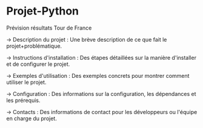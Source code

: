 # Projet-Python
Prévision résultats Tour de France

-> Description du projet : Une brève description de ce que fait le projet+problématique.

-> Instructions d'installation : Des étapes détaillées sur la manière d'installer et de configurer le projet.

-> Exemples d'utilisation : Des exemples concrets pour montrer comment utiliser le projet.

-> Configuration : Des informations sur la configuration, les dépendances et les prérequis.

-> Contacts : Des informations de contact pour les développeurs ou l'équipe en charge du projet.
